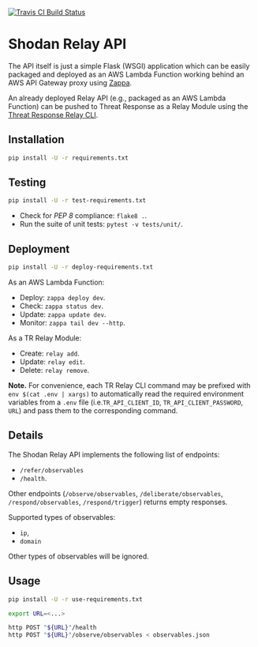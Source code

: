 [![Travis CI Build Status](https://travis-ci.com/CiscoSecurity/tr-05-serverless-shodan.svg?branch=develop)](https://github.com/CiscoSecurity/tr-05-serverless-shodan)

# Shodan Relay API

The API itself is just a simple Flask (WSGI) application which can be easily
packaged and deployed as an AWS Lambda Function working behind an AWS API
Gateway proxy using [Zappa](https://github.com/Miserlou/Zappa).

An already deployed Relay API (e.g., packaged as an AWS Lambda Function) can
be pushed to Threat Response as a Relay Module using the
[Threat Response Relay CLI](https://github.com/threatgrid/tr-lambda-relay).

## Installation

```bash
pip install -U -r requirements.txt
```

## Testing

```bash
pip install -U -r test-requirements.txt
```

- Check for *PEP 8* compliance: `flake8 .`.
- Run the suite of unit tests: `pytest -v tests/unit/`.

## Deployment

```bash
pip install -U -r deploy-requirements.txt
```

As an AWS Lambda Function:
- Deploy: `zappa deploy dev`.
- Check: `zappa status dev`.
- Update: `zappa update dev`.
- Monitor: `zappa tail dev --http`.

As a TR Relay Module:
- Create: `relay add`.
- Update: `relay edit`.
- Delete: `relay remove`.

**Note.** For convenience, each TR Relay CLI command may be prefixed with
`env $(cat .env | xargs)` to automatically read the required environment
variables from a `.env` file (i.e.`TR_API_CLIENT_ID`, `TR_API_CLIENT_PASSWORD`,
`URL`) and pass them to the corresponding command.

## Details
The Shodan Relay API implements the following list of endpoints:
* `/refer/observables`
* `/health`.

Other endpoints (`/observe/observables`, `/deliberate/observables`, `/respond/observables`, `/respond/trigger`) 
returns empty responses.

Supported types of observables:
* `ip`,
* `domain`

Other types of observables will be ignored.

## Usage

```bash
pip install -U -r use-requirements.txt
```

```bash
export URL=<...>

http POST "${URL}"/health
http POST "${URL}"/observe/observables < observables.json
```

